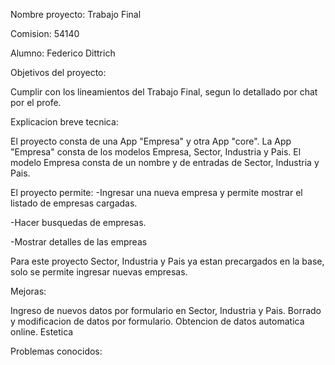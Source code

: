 Nombre proyecto:
Trabajo Final

Comision: 54140

Alumno: Federico Dittrich

Objetivos del proyecto:

Cumplir con los lineamientos del Trabajo Final, segun lo detallado por chat por el profe.

Explicacion breve tecnica:

El proyecto consta de una App "Empresa" y otra App "core". 
La App "Empresa" consta de los modelos Empresa, Sector, Industria y Pais. 
El modelo Empresa consta de un nombre y de entradas de Sector, Industria y Pais. 

El proyecto permite:
-Ingresar una nueva empresa y permite mostrar el listado de empresas cargadas. 

-Hacer busquedas de empresas.

-Mostrar detalles de las empreas


Para este proyecto Sector, Industria y Pais ya estan precargados en la base, solo se permite ingresar nuevas empresas.

Mejoras:

Ingreso de nuevos datos por formulario en Sector, Industria y Pais. 
Borrado y modificacion de datos por formulario. 
Obtencion de datos automatica online. 
Estetica

Problemas conocidos:



